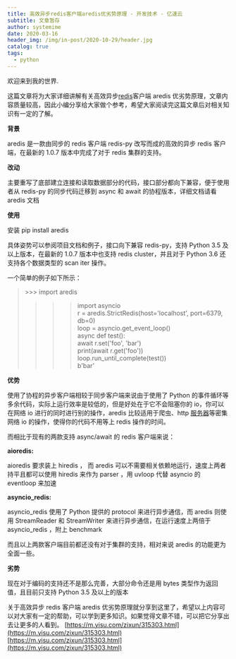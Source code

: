 ```yaml
---
title: 高效异步redis客户端aredis优劣势原理 - 开发技术 - 亿速云
subtitle: 文章暂存
author: systemime
date: 2020-03-16
header_img: /img/in-post/2020-10-29/header.jpg
catalog: true
tags:
  - python
---
```


欢迎来到我的世界.

<!-- more -->

这篇文章将为大家详细讲解有关高效异步[redis](https://www.yisu.com/redis/ "redis")客户端 aredis 优劣势原理，文章内容质量较高，因此小编分享给大家做个参考，希望大家阅读完这篇文章后对相关知识有一定的了解。

**背景**

aredis 是一款由同步的 redis 客户端 redis-py 改写而成的高效的异步 redis 客户端，在最新的 1.0.7 版本中完成了对于 redis 集群的支持。

**改动**

主要重写了底部建立连接和读取数据部分的代码，接口部分都向下兼容，便于使用者从 redis-py 的同步代码迁移到 async 和 await 的协程版本，详细文档请看 aredis 文档

**使用**  

安装 pip install aredis

具体姿势可以参阅项目文档和例子，接口向下兼容 redis-py，支持 Python 3.5 及以上版本，在最新的 1.0.7 版本中也支持 redis cluster，并且对于 Python 3.6 还支持各个数据类型的 scan iter 操作。

一个简单的例子如下所示：

> \>>> import aredis  
> >>> import asyncio  
> >>> r = aredis.StrictRedis(host='localhost', port=6379, db=0)  
> >>> loop = asyncio.get_event_loop()  
> >>> async def test():  
> >>> await r.set('foo', 'bar')  
> >>> print(await r.get('foo'))  
> >>> loop.run_until_complete(test())  
> b'bar'  

**优势**

使用了协程的异步客户端相较于同步客户端来说由于使用了 Python 的事件循环等多余代码，实际上运行效率是较低的，但是好处在于它不会阻塞你的 io，你可以在网络 io 进行的同时进行别的操作，aredis 比较适用于爬虫、http [服务器](https://www.yisu.com/ "服务器")等密集网络 io 的操作，使得你的代码不用等上 redis 操作的时间。

而相比于现有的两款支持 async/await 的 redis 客户端来说：

**aioredis:**  

aioredis 要求装上 hiredis ， 而 aredis 可以不需要相关依赖地运行，速度上两者持平且都可以使用 hiredis 来作为 parser ，用 uvloop 代替 asyncio 的 eventloop 来加速

**asyncio_redis:**  

asyncio_redis 使用了 Python 提供的 protocol 来进行异步通信，而 aredis 则使用 StreamReader 和 StreamWriter 来进行异步通信，在运行速度上两倍于 asyncio_redis ，附上 benchmark

而且以上两款客户端目前都还没有对于集群的支持，相对来说 aredis 的功能更为全面一些。

**劣势**  

现在对于编码的支持还不是那么完善，大部分命令还是用 bytes 类型作为返回值，且目前只支持 Python 3.5 及以上的版本

关于高效异步 redis 客户端 aredis 优劣势原理就分享到这里了，希望以上内容可以对大家有一定的帮助，可以学到更多知识。如果觉得文章不错，可以把它分享出去让更多的人看到。 
 [https://m.yisu.com/zixun/315303.html](https://m.yisu.com/zixun/315303.html) 
 [https://m.yisu.com/zixun/315303.html](https://m.yisu.com/zixun/315303.html)
